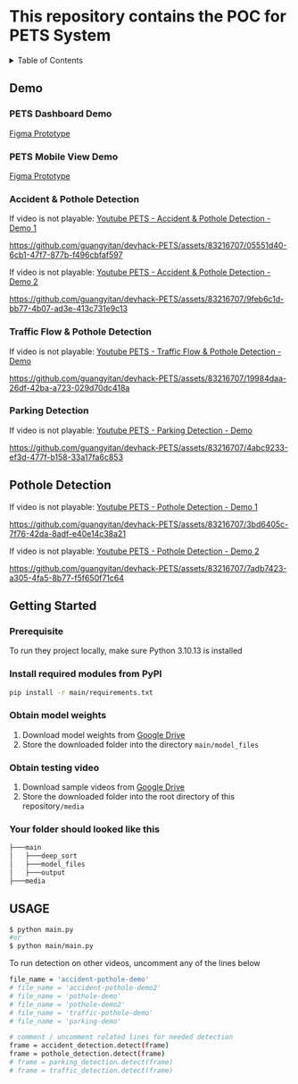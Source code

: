 # This repository contains the POC for PETS System 

<!-- TABLE OF CONTENTS -->
<details>
  <summary>Table of Contents</summary>
  <ol>
    <li>
      <a href="#demo">Demo</a>
      <ul>
        <li><a href=#pets-dashboard-demo">PETS Dashboard Demo</a></li>
        <li><a href=#pets-mobile-view-demo">PETS Mobile View Demo</a></li>
        <li><a href="#accident--pothole-detection">Accident & Pothole Detection</a></li>
        <li><a href="#traffic-flow--pothole-detection">Traffic Flow & Pothole Detection</a></li>
        <li><a href="#parking-detection">Parking Detection</a></li>
        <li><a href="#pothole-detection">Pothole Detection</a></li>
      </ul>
    </li>
    <li>
      <a href="#getting-started">Getting Started</a>
      <ul>
        <li><a href="#prerequisites">Prerequisites</a></li>
        <li><a href="#install-required-modules-from-pypi">Install required modules from PyPI</a></li>
        <li><a href="#obtain-model-weights">Obtain model weights</a></li>
        <li><a href="#obtain-testing-video">Obtain testing video</a></li>
        <li><a href="#your-folder-should-looked-like-this">Your folder should looked like this</a></li>
      </ul>
    </li>
    <li><a href="#usage">Usage</a></li>
  </ol>
</details>

## Demo
### PETS Dashboard Demo

[Figma Prototype](https://www.figma.com/proto/Z2IoNZiSgzcobu0HJIBAI9/Untitled?type=design&node-id=43-25637&t=f9RJFsaFJzrJkCrF-1&scaling=scale-down-width&page-id=0%3A1&starting-point-node-id=43%3A25637&show-proto-sidebar=1&mode=design)

### PETS Mobile View Demo

[Figma Prototype](https://www.figma.com/proto/Z2IoNZiSgzcobu0HJIBAI9/Untitled?type=design&node-id=68-15158&t=4mOIi9B7ZspJbZfB-0&scaling=scale-down-width&page-id=0%3A1&starting-point-node-id=68%3A15158&show-proto-sidebar=1)

### Accident & Pothole Detection

If video is not playable: [Youtube PETS - Accident & Pothole Detection - Demo 1](https://youtu.be/zNbTNnXWP5c)

https://github.com/guangyitan/devhack-PETS/assets/83216707/05551d40-6cb1-47f7-877b-f496cbfaf597

If video is not playable: [Youtube PETS - Accident & Pothole Detection - Demo 2](https://youtu.be/evjpWMpXj80)

https://github.com/guangyitan/devhack-PETS/assets/83216707/9feb6c1d-bb77-4b07-ad3e-413c731e9c13

### Traffic Flow & Pothole Detection

If video is not playable: [Youtube PETS - Traffic Flow & Pothole Detection - Demo](https://youtu.be/fCWraJGd9l8)

https://github.com/guangyitan/devhack-PETS/assets/83216707/19984daa-26df-42ba-a723-029d70dc418a

### Parking Detection

If video is not playable: [Youtube PETS - Parking Detection - Demo](https://youtu.be/rwf37F6bov8)

https://github.com/guangyitan/devhack-PETS/assets/83216707/4abc9233-ef3d-477f-b158-33a17fa6c853

## Pothole Detection

If video is not playable: [Youtube PETS - Pothole Detection - Demo 1](https://youtu.be/TqYsIMOEWUY)


https://github.com/guangyitan/devhack-PETS/assets/83216707/3bd6405c-7f76-42da-8adf-e40e14c38a21


If video is not playable: [Youtube PETS - Pothole Detection - Demo 2](https://youtu.be/TMh4xWcqeuI)


https://github.com/guangyitan/devhack-PETS/assets/83216707/7adb7423-a305-4fa5-8b77-f5f650f71c64


<!-- GETTING STARTED -->
## Getting Started

### Prerequisite
To run they project locally, make sure Python 3.10.13 is installed

### Install required modules from PyPI
```bash
pip install -r main/requirements.txt
```
### Obtain model weights
1. Download model weights from [Google Drive](https://drive.google.com/drive/folders/1Rm3YCZWh5aWv6dyKvM8eqqsO4TGeaScN?usp=sharing)
2. Store the downloaded folder into the directory `main/model_files`

### Obtain testing video
1. Download sample videos from [Google Drive](https://drive.google.com/drive/folders/1eLCC4GGu1FeTBsK9urqvV4ujhEOTbXK_?usp=sharing)
2. Store the downloaded folder into the root directory of this repository`/media`

### Your folder should looked like this
```bash
├───main
│   ├───deep_sort
│   ├───model_files
│   ├───output
├───media
```

<!-- USAGE -->
## USAGE
```bash
$ python main.py
#or
$ python main/main.py
```
To run detection on other videos, uncomment any of the lines below
```bash
file_name = 'accident-pothole-demo'
# file_name = 'accident-pothole-demo2'
# file_name = 'pothole-demo'
# file_name = 'pothole-demo2'
# file_name = 'traffic-pothole-demo'
# file_name = 'parking-demo'
```
```bash
# comment / uncomment related lines for needed detection
frame = accident_detection.detect(frame)
frame = pothole_detection.detect(frame)
# frame = parking_detection.detect(frame)
# frame = traffic_detection.detect(frame)
```

